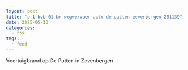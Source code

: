 ```yaml
---
layout: post
title: "p 1 bzb-01 br wegvervoer auto de putten zevenbergen 201139"
date: 2025-05-13
categories: 
  - rss
tags: 
  - feed
---
```


Voertuigbrand op De Putten in Zevenbergen
